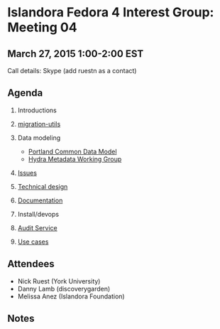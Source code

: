 # Islandora Fedora 4 Interest Group: Meeting 04

## March 27, 2015 1:00-2:00 EST

Call details: Skype (add ruestn as a contact)

## Agenda

1. Introductions

2. [migration-utils](https://github.com/fcrepo4-labs/migration-utils)
3.  Data modeling
    * [Portland Common Data Model](https://wiki.duraspace.org/display/FF/Portland+Common+Data+Model)
    * [Hydra Metadata Working Group](https://wiki.duraspace.org/display/hydra/Hydra+Metadata+Working+Group)
4. [Issues](https://github.com/islandora-labs/islandora/issues)
5. [Technical design](http://islandora-labs.github.io/islandora/technical-documentation/technical_design/)
6. [Documentation](http://islandora-labs.github.io/islandora/)
7. Install/devops
8. [Audit Service](https://wiki.duraspace.org/display/FF/2015-02-20+-+Audit+Service+Planning+Meeting)
9. [Use cases](https://github.com/Islandora/Islandora-Fedora4-Interest-Group/labels/use%20case)
  
## Attendees

* Nick Ruest (York University)
* Danny Lamb (discoverygarden)
* Melissa Anez (Islandora Foundation)

## Notes
